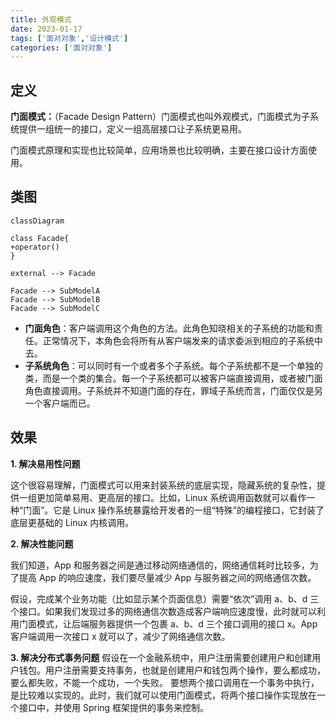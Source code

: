 ```yaml
---
title: 外观模式
date: 2023-01-17
tags: ['面对对象','设计模式']
categories: ['面对对象']
---
```

## 定义
**门面模式：**（Facade Design Pattern）门面模式也叫外观模式，门面模式为子系统提供一组统一的接口，定义一组高层接口让子系统更易用。

门面模式原理和实现也比较简单，应用场景也比较明确，主要在接口设计方面使用。
## 类图
```mermaid
classDiagram

class Facade{
+operator()
}

external --> Facade

Facade --> SubModelA
Facade --> SubModelB
Facade --> SubModelC
```
-   **门面角色**：客户端调用这个角色的方法。此角色知晓相关的子系统的功能和责任。正常情况下，本角色会将所有从客户端发来的请求委派到相应的子系统中去。
-   **子系统角色**：可以同时有一个或者多个子系统。每个子系统都不是一个单独的类，而是一个类的集合。每一个子系统都可以被客户端直接调用，或者被门面角色直接调用。子系统并不知道门面的存在，罪域子系统而言，门面仅仅是另一个客户端而已。

## 效果

**1. 解决易用性问题**

这个很容易理解，门面模式可以用来封装系统的底层实现，隐藏系统的复杂性，提供一组更加简单易用、更高层的接口。比如，Linux 系统调用函数就可以看作一种“门面”。它是 Linux 操作系统暴露给开发者的一组“特殊”的编程接口，它封装了底层更基础的 Linux 内核调用。

**2. 解决性能问题**

我们知道，App 和服务器之间是通过移动网络通信的，网络通信耗时比较多，为了提高 App 的响应速度，我们要尽量减少 App 与服务器之间的网络通信次数。

假设，完成某个业务功能（比如显示某个页面信息）需要“依次”调用 a、b、d 三个接口。如果我们发现过多的网络通信次数造成客户端响应速度慢，此时就可以利用门面模式，让后端服务器提供一个包裹 a、b、d 三个接口调用的接口 x。App 客户端调用一次接口 x 就可以了，减少了网络通信次数。

**3. 解决分布式事务问题**
假设在一个金融系统中，用户注册需要创建用户和创建用户钱包。用户注册需要支持事务，也就是创建用户和钱包两个操作，要么都成功，要么都失败，不能一个成功，一个失败。 要想两个接口调用在一个事务中执行，是比较难以实现的。此时，我们就可以使用门面模式，将两个接口操作实现放在一个接口中，并使用 Spring 框架提供的事务来控制。